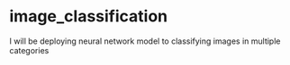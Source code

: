 # image_classification
I will be deploying neural network model to classifying images in multiple categories
